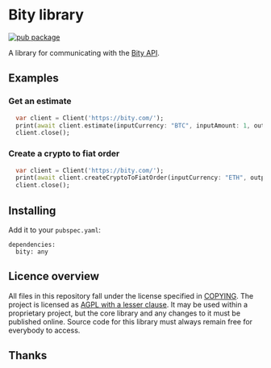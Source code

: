 # Bity library

[![pub package](https://img.shields.io/pub/v/bity.svg)](https://pub.dartlang.org/packages/bity)

A library for communicating with the [Bity API].

## Examples

### Get an estimate
```dart
  var client = Client('https://bity.com/');
  print(await client.estimate(inputCurrency: "BTC", inputAmount: 1, outputCurrency: "CHF"));
  client.close();
```

### Create a crypto to fiat order
```dart
  var client = Client('https://bity.com/');
  print(await client.createCryptoToFiatOrder(inputCurrency: "ETH", outputCurrency: "CHF", outputAmount: 1000, outputIban: "some iban"));
  client.close();
```

## Installing

Add it to your `pubspec.yaml`:

```
dependencies:
  bity: any
```

## Licence overview

All files in this repository fall under the license specified in 
[COPYING](COPYING). The project is licensed as [AGPL with a lesser clause](https://www.gnu.org/licenses/agpl-3.0.en.html). 
It may be used within a proprietary project, but the core library and any 
changes to it must be published online. Source code for this library must 
always remain free for everybody to access.

## Thanks

[Bity API]: https://doc.bity.com/backend/v2.html
